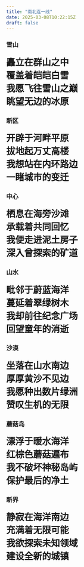```yaml
---
title: "南北连一线"
date: 2025-03-08T10:22:15Z
draft: false
---
```


### 雪山 
<font size=5>**矗立在群山之中**</font>  
<font size=5>**覆盖着皑皑白雪**</font>  
<font size=5>**我愿飞往雪山之巅**</font>  
<font size=5>**眺望无边的冰原**</font>  

### 新区
<font size=5>**开辟于河畔平原**</font>  
<font size=5>**拔地起万丈高楼**</font>  
<font size=5>**我想站在内环路边**</font>  
<font size=5>**一睹城市的变迁**</font>  

### 中心
<font size=5>**栖息在海旁沙滩**</font>  
<font size=5>**承载着共同回忆**</font>  
<font size=5>**我便走进泥土房子**</font>  
<font size=5>**深入曾探索的矿道**</font>  

### 山水
<font size=5>**毗邻于蔚蓝海洋**</font>  
<font size=5>**蔓延着翠绿树木**</font>  
<font size=5>**我却前往纪念广场**</font>  
<font size=5>**回望童年的消逝**</font>  

### 沙漠
<font size=5>**坐落在山水南边**</font>  
<font size=5>**厚厚黄沙不见边**</font>  
<font size=5>**我愿种出数片绿洲**</font>  
<font size=5>**赞叹生机的无限**</font>  

### 蘑菇岛
<font size=5>**漂浮于暖水海洋**</font>  
<font size=5>**红棕色蘑菇遍布**</font>  
<font size=5>**我不破坏神秘岛屿**</font>  
<font size=5>**保护最后的净土**</font>  

### 新界
<font size=5>**静寂在海洋南边**</font>  
<font size=5>**充满着无限可能**</font>  
<font size=5>**我欲探索未知领域**</font>  
<font size=5>**建设全新的城镇**</font>  